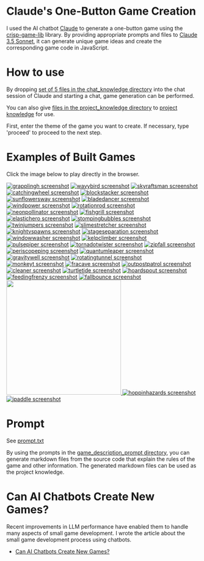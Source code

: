 # Claude's One-Button Game Creation

I used the AI chatbot [Claude](https://claude.ai/) to generate a one-button game using the [crisp-game-lib](https://github.com/abagames/crisp-game-lib) library. By providing appropriate prompts and files to [Claude 3.5 Sonnet](https://www.anthropic.com/news/claude-3-5-sonnet), it can generate unique game ideas and create the corresponding game code in JavaScript.

# How to use

By dropping [set of 5 files in the chat_knowledge directory](./chat_knowledge/) into the chat session of Claude and starting a chat, game generation can be performed.

You can also give [files in the project_knowledge directory](./project_knowledge/) to [project knowledge](https://www.anthropic.com/news/projects) for use.

First, enter the theme of the game you want to create. If necessary, type 'proceed' to proceed to the next step.

# Examples of Built Games

Click the image below to play directly in the browser.

[![grapplingh screenshot](./docs/grapplingh/screenshot.gif)](https://abagames.github.io/claude-one-button-game-creation/?grapplingh)
[![wavybird screenshot](./docs/wavybird/screenshot.gif)](https://abagames.github.io/claude-one-button-game-creation/?wavybird)
[![skyraftsman screenshot](./docs/skyraftsman/screenshot.gif)](https://abagames.github.io/claude-one-button-game-creation/?skyraftsman)
[![catchingwheel screenshot](./docs/catchingwheel/screenshot.gif)](https://abagames.github.io/claude-one-button-game-creation/?catchingwheel)
[![blockstacker screenshot](./docs/blockstacker/screenshot.gif)](https://abagames.github.io/claude-one-button-game-creation/?blockstacker)
[![sunflowersway screenshot](./docs/sunflowersway/screenshot.gif)](https://abagames.github.io/claude-one-button-game-creation/?sunflowersway)
[![bladedancer screenshot](./docs/bladedancer/screenshot.gif)](https://abagames.github.io/claude-one-button-game-creation/?bladedancer)
[![windpower screenshot](./docs/windpower/screenshot.gif)](https://abagames.github.io/claude-one-button-game-creation/?windpower)
[![rotationrod screenshot](./docs/rotationrod/screenshot.gif)](https://abagames.github.io/claude-one-button-game-creation/?rotationrod)
[![neonpollinator screenshot](./docs/neonpollinator/screenshot.gif)](https://abagames.github.io/claude-one-button-game-creation/?neonpollinator)
[![fishgrill screenshot](./docs/fishgrill/screenshot.gif)](https://abagames.github.io/claude-one-button-game-creation/?fishgrill)
[![elastichero screenshot](./docs/elastichero/screenshot.gif)](https://abagames.github.io/claude-one-button-game-creation/?elastichero)
[![stompingbubbles screenshot](./docs/stompingbubbles/screenshot.gif)](https://abagames.github.io/claude-one-button-game-creation/?stompingbubbles)
[![twinjumpers screenshot](./docs/twinjumpers/screenshot.gif)](https://abagames.github.io/claude-one-button-game-creation/?twinjumpers)
[![slimestretcher screenshot](./docs/slimestretcher/screenshot.gif)](https://abagames.github.io/claude-one-button-game-creation/?slimestretcher)
[![knightvspawns screenshot](./docs/knightvspawns/screenshot.gif)](https://abagames.github.io/claude-one-button-game-creation/?knightvspawns)
[![stageseparation screenshot](./docs/stageseparation/screenshot.gif)](https://abagames.github.io/claude-one-button-game-creation/?stageseparation)
[![windowwasher screenshot](./docs/windowwasher/screenshot.gif)](https://abagames.github.io/claude-one-button-game-creation/?windowwasher)
[![kelpclimber screenshot](./docs/kelpclimber/screenshot.gif)](https://abagames.github.io/claude-one-button-game-creation/?kelpclimber)
[![pulsepiper screenshot](./docs/pulsepiper/screenshot.gif)](https://abagames.github.io/claude-one-button-game-creation/?pulsepiper)
[![tornadotwister screenshot](./docs/tornadotwister/screenshot.gif)](https://abagames.github.io/claude-one-button-game-creation/?tornadotwister)
[![zipfall screenshot](./docs/zipfall/screenshot.gif)](https://abagames.github.io/claude-one-button-game-creation/?zipfall)
[![periscopeping screenshot](./docs/periscopeping/screenshot.gif)](https://abagames.github.io/claude-one-button-game-creation/?periscopeping)
[![quantumleaper screenshot](./docs/quantumleaper/screenshot.gif)](https://abagames.github.io/claude-one-button-game-creation/?quantumleaper)
[![gravitywell screenshot](./docs/gravitywell/screenshot.gif)](https://abagames.github.io/claude-one-button-game-creation/?gravitywell)
[![rotatingtunnel screenshot](./docs/rotatingtunnel/screenshot.gif)](https://abagames.github.io/claude-one-button-game-creation/?rotatingtunnel)
[![monkeyt screenshot](./docs/monkeyt/screenshot.gif)](https://abagames.github.io/claude-one-button-game-creation/?monkeyt)
[![fracave screenshot](./docs/fracave/screenshot.gif)](https://abagames.github.io/claude-one-button-game-creation/?fracave)
[![outpostpatrol screenshot](./docs/outpostpatrol/screenshot.gif)](https://abagames.github.io/claude-one-button-game-creation/?outpostpatrol)
[![cleaner screenshot](./docs/cleaner/screenshot.gif)](https://abagames.github.io/claude-one-button-game-creation/?cleaner)
[![turtletide screenshot](./docs/turtletide/screenshot.gif)](https://abagames.github.io/claude-one-button-game-creation/?turtletide)
[![hoardspout screenshot](./docs/hoardspout/screenshot.gif)](https://abagames.github.io/claude-one-button-game-creation/?hoardspout)
[![feedingfrenzy screenshot](./docs/feedingfrenzy/screenshot.gif)](https://abagames.github.io/claude-one-button-game-creation/?feedingfrenzy)
[![fallbounce screenshot](./docs/fallbounce/screenshot.gif)](https://abagames.github.io/claude-one-button-game-creation/?fallbounce)
<a href="https://abagames.github.io/claude-one-button-game-creation/?bridgecross"><img src="./docs/bridgecross/screenshot.gif" width="300px">
[![hoppinhazards screenshot](./docs/hoppinhazards/screenshot.gif)](https://abagames.github.io/claude-one-button-game-creation/?hoppinhazards)
[![jpaddle screenshot](./docs/jpaddle/screenshot.gif)](https://abagames.github.io/claude-one-button-game-creation/?jpaddle)

# Prompt

See [prompt.txt](./project_knowledge/prompt.txt)

By using the prompts in the [game_description_prompt directory](./game_description_prompt/), you can generate markdown files from the source code that explain the rules of the game and other information. The generated markdown files can be used as the project knowledge.

# Can AI Chatbots Create New Games?

Recent improvements in LLM performance have enabled them to handle many aspects of small game development. I wrote the article about the small game development process using chatbots.

- [Can AI Chatbots Create New Games?](https://abagames.github.io/joys-of-small-game-development-en/generation/can_ai_chatbot_create_game.html)
